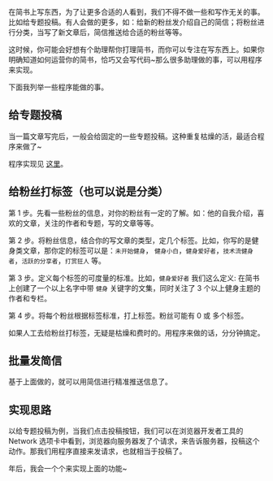 在简书上写东西，为了让更多合适的人看到，我们不得不做一些和写作无关的事。比如给专题投稿。有人会做的更多，如：给新的粉丝发介绍自己的简信；将粉丝进行分类，当写了新文章后，简信推送给合适的粉丝等等。

这时候，你可能会好想有个助理帮你打理简书，而你可以专注在写东西上。如果你明确知道如何运营你的简书，恰巧又会写代码~那么很多助理做的事，可以用程序来实现。

下面我列举一些程序能做的事。

## 给专题投稿
当一篇文章写完后，一般会给固定的一些专题投稿。这种重复枯燥的活，最适合程序来做了~

程序实现见 [这里](http://www.jianshu.com/p/04fcd1f8f36b)。

## 给粉丝打标签（也可以说是分类）
第 1 步。先看一些粉丝的信息，对你的粉丝有一定的了解。如：他的自我介绍，喜欢的文章，关注的作者和专题，写的文章等等。

第 2 步。将粉丝信息，结合你的写文章的类型，定几个标签。比如，你写的是健身类文章，那你定的标签可以是：`未开始健身`， `健身小白`，`健身爱好者`，`技术流健身者`，`活跃的分享者`，`打赏狂人` 等。

第 3 步。定义每个标签的可度量的标准。比如，`健身爱好者` 我们这么定义:  在简书上创建了一个以上名字中带 `健身` 关键字的文集，同时关注了 3 个以上健身主题的作者和专栏。

第 4 步。将每个粉丝根据标签标准，打上标签。粉丝可能有 0 或 多个标签。

如果人工去给粉丝打标签，无疑是枯燥和费时的。用程序来做的话，分分钟搞定。

## 批量发简信
基于上面做的，就可以用简信进行精准推送信息了。

## 实现思路
以给专题投稿为例，当我们点击投稿按钮，我们可以在浏览器开发者工具的  Network 选项卡中看到，浏览器向服务器发了个请求，来告诉服务器，投稿这个动作。那我们用程序直接来发请求，也就相当于投稿了。

年后，我会一个个来实现上面的功能~

